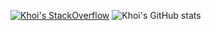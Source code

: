 [![Khoi's StackOverflow](https://github-readme-stackoverflow.vercel.app/?userID=18489845&layout=compact&theme=dark)](https://stackoverflow.com/users/18489845/ngu-khoi)
![Khoi's GitHub stats](https://github-readme-stats.vercel.app/api?username=ngu-khoi&count_private=true&show_icons=true&theme=dracula)
